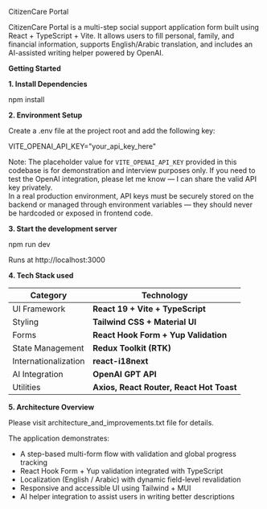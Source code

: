 CitizenCare Portal

CitizenCare Portal is a multi-step social support application form built using React + TypeScript + Vite.
It allows users to fill personal, family, and financial information, supports English/Arabic translation, and includes an AI-assisted writing helper powered by OpenAI.

**Getting Started**

**1. Install Dependencies**

npm install

**2. Environment Setup**

Create a .env file at the project root and add the following key:

VITE_OPENAI_API_KEY="your_api_key_here"

Note: The placeholder value for `VITE_OPENAI_API_KEY` provided in this codebase is for demonstration and interview purposes only. 
If you need to test the OpenAI integration, please let me know — I can share the valid API key privately.  
In a real production environment, API keys must be securely stored on the backend or managed through environment variables — they should never be hardcoded or exposed in frontend code.

**3. Start the development server**

npm run dev

Runs at http://localhost:3000

**4. Tech Stack used**

| Category             | Technology                               |
| -------------------- | ---------------------------------------- |
| UI Framework         | **React 19 + Vite + TypeScript**         |
| Styling              | **Tailwind CSS + Material UI**           |
| Forms                | **React Hook Form + Yup Validation**     |
| State Management     | **Redux Toolkit (RTK)**                  |
| Internationalization | **react-i18next**                        |
| AI Integration       | **OpenAI GPT API**                       |
| Utilities            | **Axios, React Router, React Hot Toast** |

**5. Architecture Overview**

Please visit architecture_and_improvements.txt file for details.

The application demonstrates:
- A step-based multi-form flow with validation and global progress tracking
- React Hook Form + Yup validation integrated with TypeScript
- Localization (English / Arabic) with dynamic field-level revalidation
- Responsive and accessible UI using Tailwind + MUI
- AI helper integration to assist users in writing better descriptions
